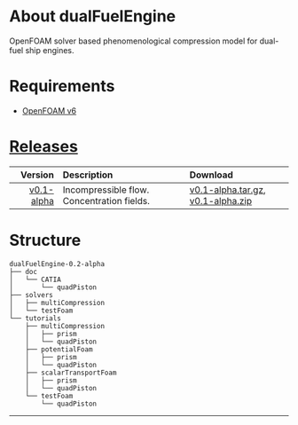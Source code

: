 
# About dualFuelEngine
OpenFOAM solver based phenomenological compression model for dual-fuel ship engines.

# Requirements
- [OpenFOAM v6](https://openfoam.org/download/)

# [Releases](https://github.com/StasF1/dualFuelEngine/releases)

|Version|Description|Download|
|------:|:----------|:-------|
[v0.1-alpha](https://github.com/StasF1/dualFuelEngine/tree/v0.1-alpha)|Incompressible flow. Concentration fields.|[v0.1-alpha.tar.gz](https://github.com/StasF1/dualFuelEngine/archive/v0.1-alpha.tar.gz), [v0.1-alpha.zip](https://github.com/StasF1/dualFuelEngine/archive/v0.1-alpha.zip)|

# Structure
```gitignore
dualFuelEngine-0.2-alpha
├── doc
│   └── CATIA
│       └── quadPiston
├── solvers
│   ├── multiCompression
│   └── testFoam
└── tutorials
    ├── multiCompression
    │   ├── prism
    │   └── quadPiston
    ├── potentialFoam
    │   ├── prism
    │   └── quadPiston
    ├── scalarTransportFoam
    │   ├── prism
    │   └── quadPiston
    └── testFoam
        └── quadPiston
```
---
